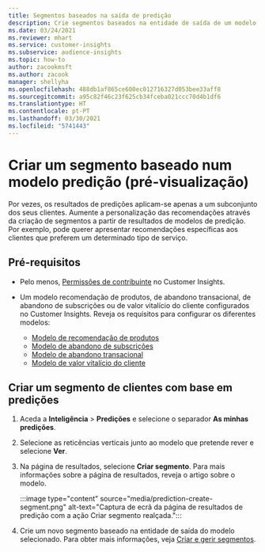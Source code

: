 ```yaml
---
title: Segmentos baseados na saída de predição
description: Crie segmentos baseados na entidade de saída de um modelo de predição.
ms.date: 03/24/2021
ms.reviewer: mhart
ms.service: customer-insights
ms.subservice: audience-insights
ms.topic: how-to
author: zacookmsft
ms.author: zacook
manager: shellyha
ms.openlocfilehash: 488db1af865ce600ec012716327d053bee33aff8
ms.sourcegitcommit: a95c82f46c23f625cb34fceba021ccc70d4b1df6
ms.translationtype: HT
ms.contentlocale: pt-PT
ms.lasthandoff: 03/30/2021
ms.locfileid: "5741443"
---
```

# <a name="create-a-segment-based-on-a-prediction-model-preview"></a>Criar um segmento baseado num modelo predição (pré-visualização)

Por vezes, os resultados de predições aplicam-se apenas a um subconjunto dos seus clientes. Aumente a personalização das recomendações através da criação de segmentos a partir de resultados de modelos de predição. Por exemplo, pode querer apresentar recomendações específicas aos clientes que preferem um determinado tipo de serviço. 

## <a name="prerequisites"></a>Pré-requisitos

- Pelo menos, [Permissões de contribuinte](permissions.md) no Customer Insights.

- Um modelo recomendação de produtos, de abandono transacional, de abandono de subscrições ou de valor vitalício do cliente configurados no Customer Insights. Reveja os requisitos para configurar os diferentes modelos:

  - [Modelo de recomendação de produtos](predict-product-recommendation.md)
  - [Modelo de abandono de subscrições](predict-subscription-churn.md)
  - [Modelo de abandono transacional](predict-transactional-churn.md)
  - [Modelo de valor vitalício do cliente](predict-customer-lifetime-value.md)

## <a name="create-a-customer-segment-based-on-predictions"></a>Criar um segmento de clientes com base em predições

1. Aceda a **Inteligência** > **Predições** e selecione o separador **As minhas predições**.

1. Selecione as reticências verticais junto ao modelo que pretende rever e selecione **Ver**.

1. Na página de resultados, selecione **Criar segmento**. Para mais informações sobre a página de resultados, reveja o artigo sobre o modelo.

   :::image type="content" source="media/prediction-create-segment.png" alt-text="Captura de ecrã da página de resultados de predição com a ação Criar segmento realçada.":::

1. Crie um novo segmento baseado na entidade de saída do modelo selecionado. Para obter mais informações, veja [Criar e gerir segmentos](segments.md).
